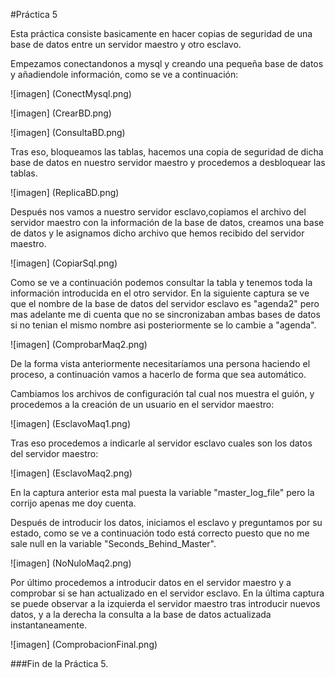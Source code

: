 #Práctica 5

Esta práctica consiste basicamente en hacer copias de seguridad de una base de datos
entre un servidor maestro y otro esclavo.

Empezamos conectandonos a mysql y creando una pequeña base de datos y añadiendole información, como se ve a continuación:

![imagen] (ConectMysql.png)

![imagen] (CrearBD.png)

![imagen] (ConsultaBD.png)

Tras eso, bloqueamos las tablas, hacemos una copia de seguridad de dicha base de datos en nuestro servidor maestro
y procedemos a desbloquear las tablas.

![imagen] (ReplicaBD.png)

Después nos vamos a nuestro servidor esclavo,copiamos el archivo del servidor maestro con la información de la base de datos,
creamos una base de datos y le asignamos dicho archivo que hemos recibido del servidor maestro.

![imagen] (CopiarSql.png)

Como se ve a continuación podemos consultar la tabla y tenemos toda la información introducida en el otro servidor.
En la siguiente captura se ve que el nombre de la base de datos del servidor esclavo es "agenda2" pero mas adelante
me di cuenta que no se sincronizaban ambas bases de datos si no tenian el mismo nombre asi posteriormente se lo cambie a "agenda".

![imagen] (ComprobarMaq2.png)

De la forma vista anteriormente necesitaríamos una persona haciendo el proceso, a continuación vamos a hacerlo de forma que sea automático.

Cambiamos los archivos de configuración tal cual nos muestra el guión, y procedemos a la creación de un usuario en el servidor maestro:

![imagen] (EsclavoMaq1.png)

Tras eso procedemos a indicarle al servidor esclavo cuales son los datos del servidor maestro:

![imagen] (EsclavoMaq2.png)

En la captura anterior esta mal puesta la variable "master_log_file" pero la corrijo apenas me doy cuenta.

Después de introducir los datos, iniciamos el esclavo y preguntamos por su estado, como se ve a continuación todo
está correcto puesto que no me sale null en la variable "Seconds_Behind_Master".

![imagen] (NoNuloMaq2.png)

Por último procedemos a introducir datos en el servidor maestro y a comprobar si se han actualizado en el servidor esclavo.
En la última captura se puede observar a la izquierda el servidor maestro tras introducir nuevos datos, y a la derecha la
consulta a la base de datos actualizada instantaneamente.

![imagen] (ComprobacionFinal.png)

###Fin de la Práctica 5.
